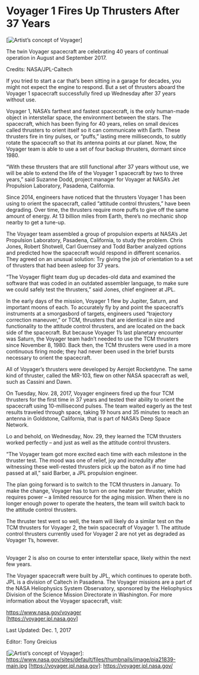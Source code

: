 # Voyager 1 Fires Up Thrusters After 37 Years

[![Artist’s concept of Voyager]]

The twin Voyager spacecraft are celebrating 40 years of continual operation in August and September 2017.

Credits: NASA/JPL-Caltech

If you tried to start a car that’s been sitting in a garage for decades, you might not expect the engine to respond. But a set of thrusters aboard the Voyager 1 spacecraft successfully fired up Wednesday after 37 years without use.

Voyager 1, NASA’s farthest and fastest spacecraft, is the only human-made object in interstellar space, the environment between the stars. The spacecraft, which has been flying for 40 years, relies on small devices called thrusters to orient itself so it can communicate with Earth. These thrusters fire in tiny pulses, or “puffs,” lasting mere milliseconds, to subtly rotate the spacecraft so that its antenna points at our planet. Now, the Voyager team is able to use a set of four backup thrusters, dormant since 1980.

“With these thrusters that are still functional after 37 years without use, we will be able to extend the life of the Voyager 1 spacecraft by two to three years,” said Suzanne Dodd, project manager for Voyager at NASA’s Jet Propulsion Laboratory, Pasadena, California.

Since 2014, engineers have noticed that the thrusters Voyager 1 has been using to orient the spacecraft, called “attitude control thrusters,” have been degrading. Over time, the thrusters require more puffs to give off the same amount of energy. At 13 billion miles from Earth, there’s no mechanic shop nearby to get a tune-up.

The Voyager team assembled a group of propulsion experts at NASA’s Jet Propulsion Laboratory, Pasadena, California, to study the problem. Chris Jones, Robert Shotwell, Carl Guernsey and Todd Barber analyzed options and predicted how the spacecraft would respond in different scenarios. They agreed on an unusual solution: Try giving the job of orientation to a set of thrusters that had been asleep for 37 years.

“The Voyager flight team dug up decades-old data and examined the software that was coded in an outdated assembler language, to make sure we could safely test the thrusters,” said Jones, chief engineer at JPL.

In the early days of the mission, Voyager 1 flew by Jupiter, Saturn, and important moons of each. To accurately fly by and point the spacecraft’s instruments at a smorgasbord of targets, engineers used “trajectory correction maneuver,” or TCM, thrusters that are identical in size and functionality to the attitude control thrusters, and are located on the back side of the spacecraft. But because Voyager 1’s last planetary encounter was Saturn, the Voyager team hadn’t needed to use the TCM thrusters since November 8, 1980. Back then, the TCM thrusters were used in a more continuous firing mode; they had never been used in the brief bursts necessary to orient the spacecraft.

All of Voyager’s thrusters were developed by Aerojet Rocketdyne. The same kind of thruster, called the MR-103, flew on other NASA spacecraft as well, such as Cassini and Dawn.

On Tuesday, Nov. 28, 2017, Voyager engineers fired up the four TCM thrusters for the first time in 37 years and tested their ability to orient the spacecraft using 10-millisecond pulses. The team waited eagerly as the test results traveled through space, taking 19 hours and 35 minutes to reach an antenna in Goldstone, California, that is part of NASA’s Deep Space Network.

Lo and behold, on Wednesday, Nov. 29, they learned the TCM thrusters worked perfectly – and just as well as the attitude control thrusters.

“The Voyager team got more excited each time with each milestone in the thruster test. The mood was one of relief, joy and incredulity after witnessing these well-rested thrusters pick up the baton as if no time had passed at all,” said Barber, a JPL propulsion engineer.  

The plan going forward is to switch to the TCM thrusters in January. To make the change, Voyager has to turn on one heater per thruster, which requires power – a limited resource for the aging mission. When there is no longer enough power to operate the heaters, the team will switch back to the attitude control thrusters.

The thruster test went so well, the team will likely do a similar test on the TCM thrusters for Voyager 2, the twin spacecraft of Voyager 1. The attitude control thrusters currently used for Voyager 2 are not yet as degraded as Voyager 1’s, however.  
 

Voyager 2 is also on course to enter interstellar space, likely within the next few years.

The Voyager spacecraft were built by JPL, which continues to operate both. JPL is a division of Caltech in Pasadena. The Voyager missions are a part of the NASA Heliophysics System Observatory, sponsored by the Heliophysics Division of the Science Mission Directorate in Washington. For more information about the Voyager spacecraft, visit:

<https://www.nasa.gov/voyager>  
[https://voyager.jpl.nasa.gov]

Last Updated: Dec. 1, 2017

Editor: Tony Greicius

  [Artist’s concept of Voyager]: https://www.nasa.gov/sites/default/files/styles/full_width/public/thumbnails/image/pia21839-main.jpg?itok=O4LRoqgE
  [![Artist’s concept of Voyager]]: https://www.nasa.gov/sites/default/files/thumbnails/image/pia21839-main.jpg
  [https://voyager.jpl.nasa.gov]: https://voyager.jpl.nasa.gov/
